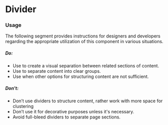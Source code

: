 # Divider

<TableOfContents></TableOfContents>

### Usage

The following segment provides instructions for designers and developers regarding the appropriate utilization of this
component in various situations.

##### Do:

- Use to create a visual separation between related sections of content.
- Use to separate content into clear groups.
- Use when other options for structuring content are not sufficient.

##### Don't:

- Don’t use dividers to structure content, rather work with more space for clustering
- Don’t use it for decorative purposes unless it's necessary.
- Avoid full-bleed dividers to separate page sections.
